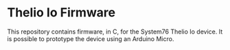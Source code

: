 # Thelio Io Firmware

This repository contains firmware, in C, for the System76 Thelio Io device. It is possible to prototype the device using an Arduino Micro.

